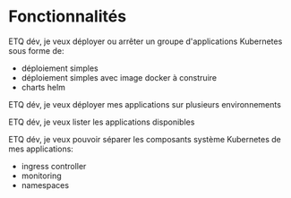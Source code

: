 # Fonctionnalités

ETQ dév, je veux déployer ou arrêter un groupe d'applications Kubernetes sous forme de:
- déploiement simples
- déploiement simples avec image docker à construire
- charts helm

ETQ dév, je veux déployer mes applications sur plusieurs environnements

ETQ dév, je veux lister les applications disponibles

ETQ dév, je veux pouvoir séparer les composants système Kubernetes de mes applications:
- ingress controller
- monitoring
- namespaces